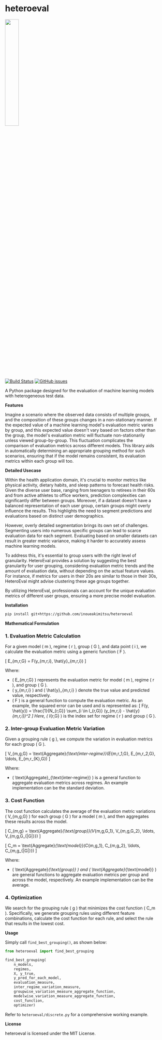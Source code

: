 # heteroeval

<img src="https://github.com/inoueakimitsu/heteroeval/assets/2350154/07ebbf9b-7c1a-400f-8fbd-91af0449e867" width="30%">

[![Build Status](https://app.travis-ci.com/inoueakimitsu/heteroeval.svg?branch=main)](https://app.travis-ci.com/inoueakimitsu/heteroeval)
<a href="https://github.com/inoueakimitsu/heteroeval/issues"><img alt="GitHub issues" src="https://img.shields.io/github/issues/inoueakimitsu/heteroeval"></a>

A Python package designed for the evaluation of machine learning models with heterogeneous test data.

**Features**

Imagine a scenario where the observed data consists of multiple groups, and the composition of these groups changes in a non-stationary manner. If the expected value of a machine learning model's evaluation metric varies by group, and this expected value doesn't vary based on factors other than the group, the model's evaluation metric will fluctuate non-stationarily unless viewed group-by-group. This fluctuation complicates the comparison of evaluation metrics across different models. This library aids in automatically determining an appropriate grouping method for such scenarios, ensuring that if the model remains consistent, its evaluation metrics within each group will too.

**Detailed Usecase**

Within the health application domain, it's crucial to monitor metrics like physical activity, dietary habits, and sleep patterns to forecast health risks. Given the diverse user base, ranging from teenagers to retirees in their 60s and from active athletes to office workers, prediction complexities can significantly differ between groups. Moreover, if a dataset doesn't have a balanced representation of each user group, certain groups might overly influence the results. This highlights the need to segment predictions and evaluations based on distinct user demographics.

However, overly detailed segmentation brings its own set of challenges. Segmenting users into numerous specific groups can lead to scarce evaluation data for each segment. Evaluating based on smaller datasets can result in greater metric variance, making it harder to accurately assess machine learning models.

To address this, it's essential to group users with the right level of granularity. HeteroEval provides a solution by suggesting the best granularity for user grouping, considering evaluation metric trends and the amount of evaluation data, without depending on the actual feature values. For instance, if metrics for users in their 20s are similar to those in their 30s, HeteroEval might advise clustering these age groups together.

By utilizing HeteroEval, professionals can account for the unique evaluation metrics of different user groups, ensuring a more precise model evaluation.

**Installation**

```bash
pip install git+https://github.com/inoueakimitsu/heteroeval
```

**Mathematical Formulation**

### 1. Evaluation Metric Calculation

For a given model \( m \), regime \( r \), group \( G \), and data point \( i \), we calculate the evaluation metric using a generic function \( F \).

\[
E_{m,r,G} = F(y_{m,r,i}, \hat{y}_{m,r,i})
\]

Where:
- \( E_{m,r,G} \) represents the evaluation metric for model \( m \), regime \( r \), and group \( G \).
- \( y_{m,r,i} \) and \( \hat{y}_{m,r,i} \) denote the true value and predicted value, respectively.
- \( F \) is a general function to compute the evaluation metric. As an example, the squared error can be used and is represented as:
  \[
  F(y, \hat{y}) = \frac{1}{N_{r,G}} \sum_{i \in I_{r,G}} (y_{m,r,i} - \hat{y}_{m,r,i})^2
  \]
  Here, \( I_{r,G} \) is the index set for regime \( r \) and group \( G \).

### 2. Inter-group Evaluation Metric Variation

Given a grouping rule \( g \), we compute the variation in evaluation metrics for each group \( G \).

\[
V_{m,g,G} = \text{Aggregate}_{\text{inter-regime}}(E_{m,r_1,G}, E_{m,r_2,G}, \ldots, E_{m,r_{K},G})
\]

Where:
- \( \text{Aggregate}_{\text{inter-regime}} \) is a general function to aggregate evaluation metrics across regimes. An example implementation can be the standard deviation.

### 3. Cost Function

The cost function calculates the average of the evaluation metric variations \( V_{m,g,G} \) for each group \( G \) for a model \( m \), and then aggregates these results across the model.

\[
C_{m,g} = \text{Aggregate}_{\text{group}}(V_{m,g,G_1}, V_{m,g,G_2}, \ldots, V_{m,g,G_{|G|}})
\]

\[
C_m = \text{Aggregate}_{\text{model}}(C_{m,g_1}, C_{m,g_2}, \ldots, C_{m,g_{|G|}})
\]

Where:
- \( \text{Aggregate}_{\text{group}} \) and \( \text{Aggregate}_{\text{model}} \) are general functions to aggregate evaluation metrics per group and across the model, respectively. An example implementation can be the average.

### 4. Optimization

We search for the grouping rule \( g \) that minimizes the cost function \( C_m \). Specifically, we generate grouping rules using different feature combinations, calculate the cost function for each rule, and select the rule that results in the lowest cost.

**Usage**

Simply call `find_best_grouping()`, as shown below:

```python
from heteroeval import find_best_grouping

find_best_grouping(
    n_models,
    regimes,
    X, y_true,
    y_pred_for_each_model,
    evaluation_measure,
    inter_regime_variation_measure,
    groupwise_variation_measure_aggregate_function,
    modelwise_variation_measure_aggregate_function,
    cost_function,
    optimizer)
```

Refer to `heteroeval/discrete.py` for a comprehensive working example.

**License**

heteroeval is licensed under the MIT License.

